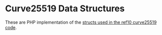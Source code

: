 

# Curve25519 Data Structures

These are PHP implementation of the [structs used in the ref10 curve25519 code](https://github.com/jedisct1/libsodium/blob/master/src/libsodium/include/sodium/private/curve25519_ref10.h).
